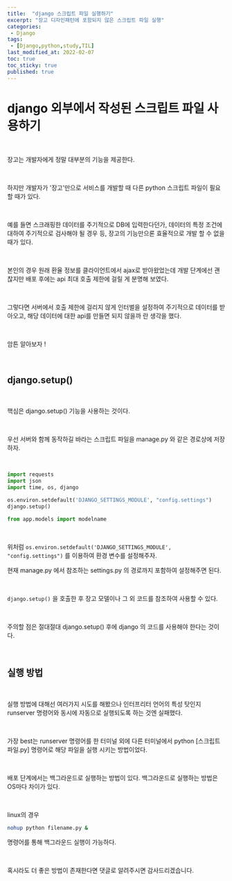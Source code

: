 ```yaml
---
title:  "django 스크립트 파일 실행하기"
excerpt: "장고 디자인패턴에 포함되지 않은 스크립트 파일 실행"
categories:
 - Django
tags:
 - [Django,python,study,TIL]
last_modified_at: 2022-02-07
toc: true
toc_sticky: true
published: true
---
```




# django 외부에서 작성된 스크립트 파일 사용하기 

<br>

장고는 개발자에게 정말 대부분의 기능을 제공한다.

<br>

하지만 개발자가 '장고'만으로 서비스를 개발할 때 다른 python 스크립트 파일이 필요할 때가 있다.

<br>

예를 들면 스크래핑한 데이터를 주기적으로 DB에 입력한다던가, 데이터의 특정 조건에 대하여 주기적으로 검사해야 될 경우 등, 장고의 기능만으론 효율적으로 개발 할 수 없을 때가 있다.

<br>

본인의 경우 원래 환율 정보를 클라이언트에서 ajax로 받아왔었는데 개발 단계에선 괜찮지만 배포 후에는 api 최대 호출 제한에 걸릴 게 분명해 보였다.

<br>

그렇다면 서버에서 호출 제한에 걸리지 않게 인터벌을 설정하여 주기적으로 데이터를 받아오고, 해당 데이터에 대한 api를 만들면 되지 않을까 란 생각을 했다.

<br>

암튼 알아보자 !

<br>

## django.setup()

<br>

핵심은 django.setup() 기능을 사용하는 것이다.

<br>

우선 서버와 함께 동작하길 바라는 스크립트 파일을 manage.py 와 같은 경로상에 저장하자.

<br>

```python
import requests
import json
import time, os, django

os.environ.setdefault('DJANGO_SETTINGS_MODULE', "config.settings")
django.setup()

from app.models import modelname

```

<br>

위처럼 `os.environ.setdefault('DJANGO_SETTINGS_MODULE', "config.settings")` 를 이용하여 환경 변수를 설정해주자.

현재 manage.py 에서 참조하는 settings.py 의 경로까지 포함하여 설정해주면 된다.

<br>

`django.setup()` 을 호출한 후 장고 모델이나 그 외 코드를 참조하여 사용할 수 있다.

<br>

주의할 점은 절대절대 django.setup() 후에 django 의 코드를 사용해야 한다는 것이다.

<br>

## 실행 방법


<br>


실행 방법에 대해선 여러가지 시도를 해봤으나 인터프리터 언어의 특성 탓인지 runserver 명령어와 동시에 자동으로 실행되도록 하는 것엔 실패했다.

<br>

가장 best는 runserver 명령어를 한 터미널 외에 다른 터미널에서 python [스크립트파일.py] 명령어로 해당 파일을 실행 시키는 방법이었다.

<br>

배포 단계에서는 백그라운드로 실행하는 방법이 있다.
백그라운드로 실행하는 방법은 OS마다 차이가 있다.

<br>


linux의 경우

```bash
nohup python filename.py &

```

명령어를 통해 백그라운드 실행이 가능하다.

<br>

혹시라도 더 좋은 방법이 존재한다면 댓글로 알려주시면 감사드리겠습니다. 

